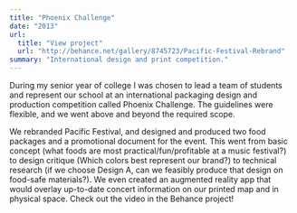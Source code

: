 ```yaml
---
title: "Phoenix Challenge"
date: "2013"
url:
  title: "View project"
  url: "http://behance.net/gallery/8745723/Pacific-Festival-Rebrand"
summary: "International design and print competition."
---
```


During my senior year of college I was chosen to lead a team of students and represent our school at an international packaging design and production competition called Phoenix Challenge. The guidelines were flexible, and we went above and beyond the required scope.

We rebranded Pacific Festival, and designed and produced two food packages and a promotional document for the event. This went from basic concept (what foods are most practical/fun/profitable at a music festival?) to design critique (Which colors best represent our brand?) to technical research (if we choose Design A, can we feasibly produce that design on food-safe materials?). We even created an augmented reality app that would overlay up-to-date concert information on our printed map and in physical space. Check out the video in the Behance project!
